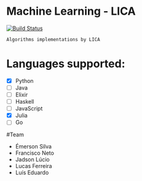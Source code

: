 # Machine Learning - LICA 
[![Build Status](https://travis-ci.org/LICA-UFAL/machine_learning_lica.svg?branch=master)](https://travis-ci.org/LICA-UFAL/machine_learning_lica)
	
	Algorithms implementations by LICA

# Languages supported: 
 - [X] Python
 - [ ] Java 
 - [ ] Elixir 
 - [ ] Haskell 
 - [ ] JavaScript
 - [X] Julia
 - [ ] Go

#Team 
 * Émerson Silva
 * Francisco Neto 
 * Jadson Lúcio 
 * Lucas Ferreira 
 * Luís Eduardo 


